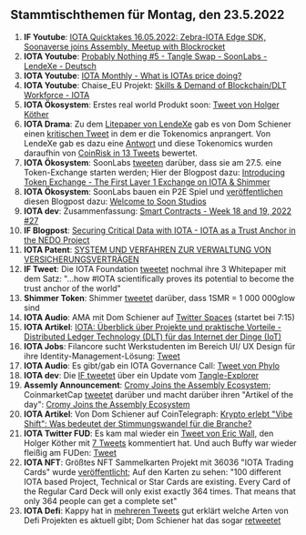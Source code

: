 ## Stammtischthemen für Montag, den 23.5.2022

1. **IF Youtube**: [IOTA Quicktakes 16.05.2022: Zebra-IOTA Edge SDK, Soonaverse joins Assembly, Meetup with Blockrocket](https://www.youtube.com/watch?v=54PW7GktdSE)
2. **IOTA Youtube**: [Probably Nothing #5 - Tangle Swap - SoonLabs - LendeXe - Deutsch](https://www.youtube.com/watch?v=xm01WAi0H3Q) 
3. **IOTA Youtube**: [IOTA Monthly - What is IOTAs price doing?](https://www.youtube.com/watch?v=jg4wVWgo7Lk)
4. **IOTA Youtube**: Chaise_EU Projekt: [Skills & Demand of Blockchain/DLT Workforce - IOTA](https://www.youtube.com/watch?v=8uvMK-OdYbk)
5. **IOTA Ökosystem**: Erstes real world Produkt soon: [Tweet von Holger Köther](https://twitter.com/HolgerKoether/status/1526554429977243649?s=20&t=P4c6rQbmcM3Cz_a0lmMUhA)
6. **IOTA Drama**: Zu dem [Litepaper von LendeXe](https://docs.google.com/document/d/1cEDXCDpxZm_BPQB7eEgJ_4GJ0FJprk24fzXbvcrdy4o/edit) gab es von Dom Schiener einen [kritischen Tweet](https://twitter.com/DomSchiener/status/1526274739886608384?s=20&t=MQy0lnHyi0uOqO7Ah6HTcQ) in dem er die Tokenomics anprangert. Von LendeXe gab es dazu eine [Antwort](https://twitter.com/LendeXeFinance/status/1526307763344879617?s=20&t=fMHn8df-KznwCNx1DjzdrA) und diese Tokenomics wurden daraufhin von [CoinRisk in 13 Tweets](https://twitter.com/CoinRisk/status/1526915299429298177?s=20&t=fMHn8df-KznwCNx1DjzdrA) bewertet.
7. **IOTA Ökosystem**: SoonLabs [tweeten](https://twitter.com/soon_labs/status/1526065769896738816?s=20&t=MQy0lnHyi0uOqO7Ah6HTcQ) darüber, dass sie am 27.5. eine Token-Exchange starten werden; Hier der Blogpost dazu: [Introducing Token Exchange - The First Layer 1 Exchange on IOTA & Shimmer](https://soonlabs.medium.com/introducing-token-exchange-c8ff9f322a9e)
8. **IOTA Ökosystem**: SoonLabs bauen ein P2E Spiel und [veröffentlichen](https://twitter.com/soon_labs/status/1527152231182585862?s=20&t=MQy0lnHyi0uOqO7Ah6HTcQ) diesen Blogpost dazu: [Welcome to Soon Studios](https://soonlabs.medium.com/welcome-to-soon-studios-89ab4461d178)
9. **IOTA dev**: Zusammenfassung: [Smart Contracts - Week 18 and 19, 2022 #27](https://github.com/iotaledger/engineering-updates/discussions/27)
10. **IF Blogpost**: [Securing Critical Data with IOTA - IOTA as a Trust Anchor in the NEDO Project](https://blog.iota.org/securing-critical-data-with-iota/)
11. **IOTA Patent**: [SYSTEM UND VERFAHREN ZUR VERWALTUNG VON VERSICHERUNGSVERTRÄGEN](https://worldwide.espacenet.com/patent/search/family/074556971/publication/EP3992882A1?q=pn%3DEP3992882A1)
12. **IF Tweet**: Die IOTA Foundation [tweetet](https://twitter.com/iota/status/1526856244228763648?s=20&t=MQy0lnHyi0uOqO7Ah6HTcQ) nochmal ihre 3 Whitepaper mit dem Satz: "...how #IOTA scientifically proves its potential to become the trust anchor of the world"
13. **Shimmer Token**: Shimmer [tweetet](https://twitter.com/shimmernet/status/1526502979775434752?s=20&t=POr0TOt452OIh1mNNKjObw) darüber, dass 1SMR = 1 000 000glow sind
14. **IOTA Audio**: AMA mit Dom Schiener auf [Twitter Spaces](https://twitter.com/bitoasis/status/1526588956942516224?s=20&t=Noo5PyxmcDhQrvB4YqGAIQ) (startet bei 7:15)
15. **IOTA Artikel**: [IOTA: Überblick über Projekte und praktische Vorteile - Distributed Ledger Technology (DLT) für das Internet der Dinge (IoT)](https://morethandigital.info/iota-ueberblick-ueber-projekte-und-praktische-vorteile/)
16. **IOTA Jobs**: Filancore sucht Werkstudenten im Bereich UI/ UX Design für ihre Identity-Management-Lösung: [Tweet](https://twitter.com/FilancoreGmbH/status/1526869863242801158?s=20&t=fPZOhX3k4sBauxPWwuktpw)
17. **IOTA Audio**: Es gibt/gab ein IOTA Governance Call: [Tweet von Phylo](https://twitter.com/PhyloIota/status/1526889472750944256?s=20&t=ALGQULAc4B5dM-u_RJAWMQ)
18. **IOTA dev**: Die [IF tweetet](https://twitter.com/iota/status/1526898345003859968?s=20&t=veiiX8-40dtOAwkhJ5IKGQ) über ein Update vom [Tangle-Explorer](https://explorer.iota.org/mainnet)
19. **Assemly Announcement**: [Cromy Joins the Assembly Ecosystem](https://blog.assembly.sc/cromy-joins-the-assembly-ecosystem/); CoinmarketCap [tweetet](https://twitter.com/CoinMarketCap/status/1527175633201025024?s=20&t=1Ovdk8m_KG1PZW0s9D9ltg) darüber und macht darüber ihren "Artikel of the day": [Cromy Joins the Assembly Ecosystem](https://coinmarketcap.com/gravity/articles/28408)
20. **IOTA Artikel**: Von Dom Schiener auf CoinTelegraph: [Krypto erlebt "Vibe Shift": Was bedeutet der Stimmungswandel für die Branche?](https://de.cointelegraph.com/news/love-it-or-hate-it-crypto-s-vibe-shift-is-now-imminent)
21. **IOTA Twitter FUD**: Es kam mal wieder ein [Tweet von Eric Wall](https://twitter.com/ercwl/status/1527066061379620865?s=20&t=iF6Bt0tROTH2cTvGoQlkAQ), den Holger Köther mit [7 Tweets](https://twitter.com/HolgerKoether/status/1527201480574480385?s=20&t=iF6Bt0tROTH2cTvGoQlkAQ) kommentiert hat. Und auch Buffy war wieder fleißig am FUDen: [Tweet](https://twitter.com/fudsfuddy/status/1527073229839511558?s=21&t=RkiOXPhgZRy1HlD-PTPCMQ)
22. **IOTA NFT**: Größtes NFT Sammelkarten Projekt mit 36036 "IOTA Trading Cards" wurde [veröffentlicht](https://twitter.com/IOTA_TCG/status/1526634686604271616?s=20&t=iF6Bt0tROTH2cTvGoQlkAQ); Auf den Karten zu sehen: "100 different IOTA based Project, Technical or Star Cards are existing. Every Card of the Regular Card Deck will only exist exactly 364 times. That means that only 364 people can get a complete set"
23. **IOTA Defi**: Kappy hat in [mehreren Tweets](https://twitter.com/Rob_Daykin/status/1526845676524535808?s=20&t=iF6Bt0tROTH2cTvGoQlkAQ) gut erklärt welche Arten von Defi Projekten es aktuell gibt; Dom Schiener hat das sogar [retweetet](https://twitter.com/DomSchiener/status/1526971921530773505?s=20&t=iF6Bt0tROTH2cTvGoQlkAQ)
